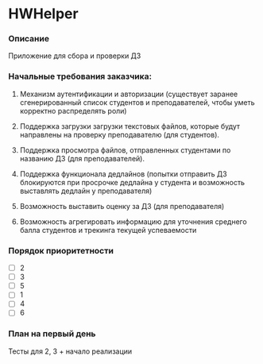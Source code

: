 # HWHelper

### Описание

Приложение для сбора и проверки ДЗ

### Начальные требования заказчика:

1. Механизм аутентификации и авторизации (существует заранее сгенерированный список студентов и преподавателей, чтобы уметь корректно распределять роли)

2. Поддержка загрузки загрузки текстовых файлов, которые будут направлены на проверку преподавателю (для студентов).

3. Поддержка просмотра файлов, отправленных студентами по названию ДЗ (для преподавателей).

4. Поддержка функционала дедлайнов (попытки отправить ДЗ блокируются при просрочке дедлайна у студента и возможность выставлять дедлайн у преподавателя)

5. Возможность выставить оценку за ДЗ (для преподавателя)

6. Возможность агрегировать информацию для уточнения среднего балла студентов и трекинга текущей успеваемости

### Порядок приоритетности

- [ ] 2
- [ ] 3
- [ ] 5
- [ ] 1
- [ ] 4
- [ ] 6

### План на первый день

Тесты для 2, 3 + начало реализации